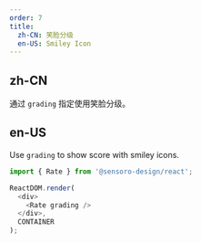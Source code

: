 ```yaml
---
order: 7
title:
  zh-CN: 笑脸分级
  en-US: Smiley Icon
---
```


## zh-CN

通过 `grading` 指定使用笑脸分级。

## en-US

Use `grading` to show score with smiley icons.

```js
import { Rate } from '@sensoro-design/react';

ReactDOM.render(
  <div>
    <Rate grading />
  </div>,
  CONTAINER
);
```
